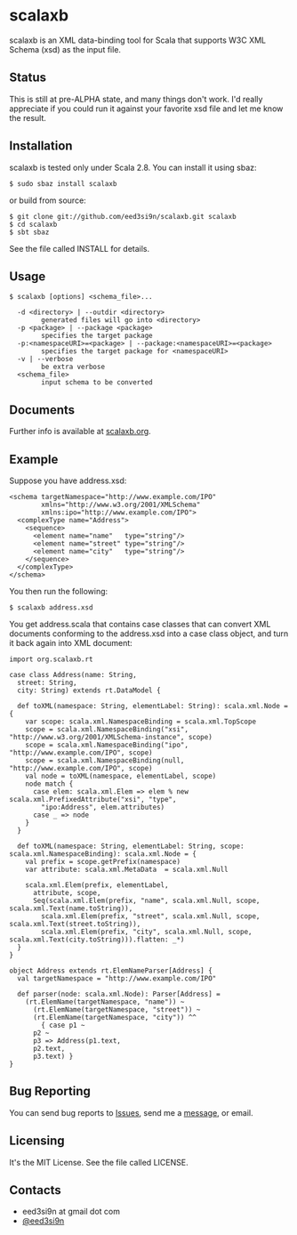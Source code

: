 scalaxb
=======

scalaxb is an XML data-binding tool for Scala that supports W3C XML 
Schema (xsd) as the input file.

Status
------

This is still at pre-ALPHA state, and many things don't work.
I'd really appreciate if you could run it against your favorite xsd
file and let me know the result.

Installation
------------

scalaxb is tested only under Scala 2.8. You can install it using sbaz:

    $ sudo sbaz install scalaxb

or build from source:

    $ git clone git://github.com/eed3si9n/scalaxb.git scalaxb
    $ cd scalaxb
    $ sbt sbaz

See the file called INSTALL for details.

Usage
-----

    $ scalaxb [options] <schema_file>...

      -d <directory> | --outdir <directory>
            generated files will go into <directory>
      -p <package> | --package <package>
            specifies the target package
      -p:<namespaceURI>=<package> | --package:<namespaceURI>=<package>
            specifies the target package for <namespaceURI>
      -v | --verbose
            be extra verbose
      <schema_file>
            input schema to be converted

Documents
---------

Further info is available at [scalaxb.org](http://scalaxb.org/).

Example
-------

Suppose you have address.xsd:

    <schema targetNamespace="http://www.example.com/IPO"
            xmlns="http://www.w3.org/2001/XMLSchema"
            xmlns:ipo="http://www.example.com/IPO">
      <complexType name="Address">
        <sequence>
          <element name="name"   type="string"/>
          <element name="street" type="string"/>
          <element name="city"   type="string"/>
        </sequence>
      </complexType>
    </schema>

You then run the following:

    $ scalaxb address.xsd
  
You get address.scala that contains case classes that can convert XML 
documents conforming to the address.xsd into a case class object, and turn it back again
into XML document:

    import org.scalaxb.rt

    case class Address(name: String,
      street: String,
      city: String) extends rt.DataModel {
  
      def toXML(namespace: String, elementLabel: String): scala.xml.Node = {
        var scope: scala.xml.NamespaceBinding = scala.xml.TopScope
        scope = scala.xml.NamespaceBinding("xsi", "http://www.w3.org/2001/XMLSchema-instance", scope)
        scope = scala.xml.NamespaceBinding("ipo", "http://www.example.com/IPO", scope)
        scope = scala.xml.NamespaceBinding(null, "http://www.example.com/IPO", scope)
        val node = toXML(namespace, elementLabel, scope)
        node match {
          case elem: scala.xml.Elem => elem % new scala.xml.PrefixedAttribute("xsi", "type",
            "ipo:Address", elem.attributes)
          case _ => node
        }
      } 
  
      def toXML(namespace: String, elementLabel: String, scope: scala.xml.NamespaceBinding): scala.xml.Node = {
        val prefix = scope.getPrefix(namespace)
        var attribute: scala.xml.MetaData  = scala.xml.Null
        
        scala.xml.Elem(prefix, elementLabel,
          attribute, scope,
          Seq(scala.xml.Elem(prefix, "name", scala.xml.Null, scope, scala.xml.Text(name.toString)),
            scala.xml.Elem(prefix, "street", scala.xml.Null, scope, scala.xml.Text(street.toString)),
            scala.xml.Elem(prefix, "city", scala.xml.Null, scope, scala.xml.Text(city.toString))).flatten: _*)
      }
    }

    object Address extends rt.ElemNameParser[Address] {
      val targetNamespace = "http://www.example.com/IPO"
    
      def parser(node: scala.xml.Node): Parser[Address] =
        (rt.ElemName(targetNamespace, "name")) ~ 
          (rt.ElemName(targetNamespace, "street")) ~ 
          (rt.ElemName(targetNamespace, "city")) ^^
            { case p1 ~ 
          p2 ~ 
          p3 => Address(p1.text,
          p2.text,
          p3.text) }
    }

Bug Reporting
-------------

You can send bug reports to [Issues](http://github.com/eed3si9n/scalaxb/issues),
send me a [message](http://github.com/inbox/new), or email.

Licensing
---------

It's the MIT License. See the file called LICENSE.
     
Contacts
--------

- eed3si9n at gmail dot com
- [@eed3si9n](http://twitter.com/eed3si9n)

